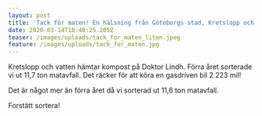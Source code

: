 ```yaml
---
layout: post
title: 'Tack för maten! En hälsning från Göteborgs stad, Kretslopp och vatten '
date: 2020-03-14T18:40:25.205Z
teaser: /images/uploads/tack_for_maten_liten.jpeg
feature: /images/uploads/tack_for_maten.jpg
---
```

Kretslopp och vatten hämtar kompost på Doktor Lindh. Förra året sorterade vi ut 11,7 ton matavfall. Det räcker för att köra en gasdriven bil 2 223 mil!

Det är något mer än förra året då vi sorterad ut 11,6 ton matavfall.

Forstätt sortera!